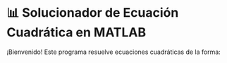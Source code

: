 # 📊 Solucionador de Ecuación Cuadrática en MATLAB

¡Bienvenido! Este programa resuelve ecuaciones cuadráticas de la forma: